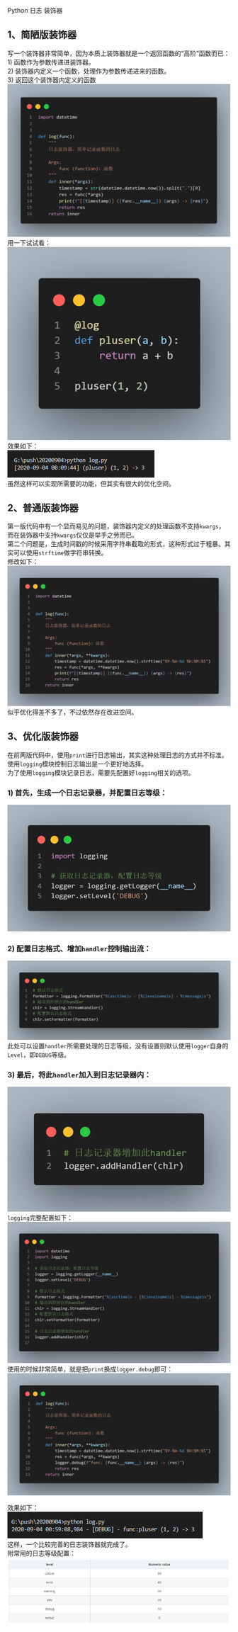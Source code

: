 Python 日志 装饰器
<a name="ACUuU"></a>
## 1、简陋版装饰器
写一个装饰器非常简单，因为本质上装饰器就是一个返回函数的“高阶”函数而已：<br />1) 函数作为参数传递进装饰器。<br />2) 装饰器内定义一个函数，处理作为参数传递进来的函数。<br />3) 返回这个装饰器内定义的函数<br />![2021-07-28-21-45-42-824219.png](./img/1627479959284-eac15673-472b-49cc-8375-9561073dc2b0.png)<br />用一下试试看：<br />![2021-07-28-21-45-42-914221.png](./img/1627479968162-55bf841e-66aa-44c8-b278-b8042543157d.png)<br />效果如下：<br />![2021-07-28-21-45-43-050221.png](./img/1627479976700-1ebdfb67-b62c-41cd-b2ea-d8e77660b896.png)<br />虽然这样可以实现所需要的功能，但其实有很大的优化空间。
<a name="fBv9G"></a>
## 2、普通版装饰器
第一版代码中有一个显而易见的问题，装饰器内定义的处理函数不支持`kwargs`，而在装饰器中支持`kwargs`仅仅是举手之劳而已。<br />第二个问题是，生成时间戳的时候采用字符串截取的形式，这种形式过于粗暴。其实可以使用`strftime`做字符串转换。<br />修改如下：<br />![](./img/1627479844614-588e4e4b-19dc-4324-b771-fa30b123934e.webp)<br />似乎优化得差不多了，不过依然存在改进空间。
<a name="TfnH9"></a>
## 3、优化版装饰器
在前两版代码中，使用`print`进行日志输出，其实这种处理日志的方式并不标准。<br />使用`logging`模块控制日志输出是一个更好地选择。<br />为了使用`logging`模块记录日志，需要先配置好`logging`相关的选项。
<a name="dIdF6"></a>
### 1) 首先，生成一个日志记录器，并配置日志等级：
![](./img/1627479845024-b70a7936-529d-46e4-863f-878aecc2c7e3.png)
<a name="EWHLn"></a>
### 2) 配置日志格式、增加`handler`控制输出流：
![2021-07-28-21-45-43-784257.png](./img/1627480012389-77fad628-b382-4469-ac23-1e082ace499a.png)<br />此处可以设置`handler`所需要处理的日志等级，没有设置则默认使用`logger`自身的`Level`，即`DEBUG`等级。
<a name="fIGdO"></a>
### 3) 最后，将此`handler`加入到日志记录器内：
![](./img/1627479845151-1354c181-0a0c-49cb-895a-97bf4ae90c56.webp)<br />`logging`完整配置如下：<br />![](./img/1627479845220-7f8f735d-9965-4bef-a2f4-3d14e2892580.webp)<br />使用的时候非常简单，就是把`print`换成`logger.debug`即可：<br />![2021-07-28-21-45-44-318268.png](./img/1627480049485-d05dcfbe-0522-42e9-86f6-ab4e628908e3.png)

效果如下：<br />![](./img/1627479845725-ebc92772-884f-46a2-b3b6-d51a3c3de08b.png)<br />这样，一个比较完善的日志装饰器就完成了。<br />附常用的日志等级配置：<br />![](./img/1627479845879-8d805f60-5a57-475e-8bd4-efcf12101d2f.png)

